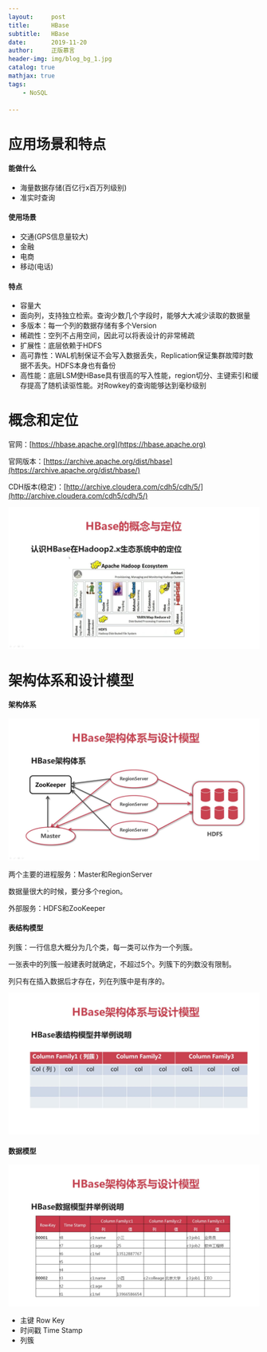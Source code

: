 ```yaml
---
layout:     post
title:      HBase
subtitle:   HBase
date:       2019-11-20
author:     正版慕言
header-img: img/blog_bg_1.jpg
catalog: true
mathjax: true
tags:
    - NoSQL

---
```


# 应用场景和特点

#### 能做什么

- 海量数据存储(百亿行x百万列级别)
- 准实时查询

#### 使用场景

- 交通(GPS信息量较大)
- 金融
- 电商
- 移动(电话)

#### 特点

- 容量大
- 面向列，支持独立检索。查询少数几个字段时，能够大大减少读取的数据量
- 多版本：每一个列的数据存储有多个Version
- 稀疏性：空列不占用空间，因此可以将表设计的非常稀疏
- 扩展性：底层依赖于HDFS
- 高可靠性：WAL机制保证不会写入数据丢失，Replication保证集群故障时数据不丢失。HDFS本身也有备份
- 高性能：底层LSM使HBase具有很高的写入性能，region切分、主键索引和缓存提高了随机读驱性能。对Rowkey的查询能够达到毫秒级别

# 概念和定位

官网：[https://hbase.apache.org](https://hbase.apache.org)

官网版本：[https://archive.apache.org/dist/hbase](https://archive.apache.org/dist/hbase/)

CDH版本(稳定)：[http://archive.cloudera.com/cdh5/cdh/5/](http://archive.cloudera.com/cdh5/cdh/5/)

![HBase在Hadoop2.x生态系统中的定位](/img/数据库/HBase在Hadoop2.x生态系统中的定位.jpg)

# 架构体系和设计模型

#### 架构体系

![HBase架构体系](/img/数据库/HBase架构体系.jpg)

两个主要的进程服务：Master和RegionServer

数据量很大的时候，要分多个region。

外部服务：HDFS和ZooKeeper

#### 表结构模型

列簇：一行信息大概分为几个类，每一类可以作为一个列簇。

一张表中的列簇一般建表时就确定，不超过5个。列簇下的列数没有限制。

列只有在插入数据后才存在，列在列簇中是有序的。

![HBase表结构模型](/img/数据库/HBase表结构模型.jpg)

#### 数据模型

![HBase数据模型](/img/数据库/HBase数据模型.jpg)

- 主键 Row Key
- 时间戳 Time Stamp
- 列簇
